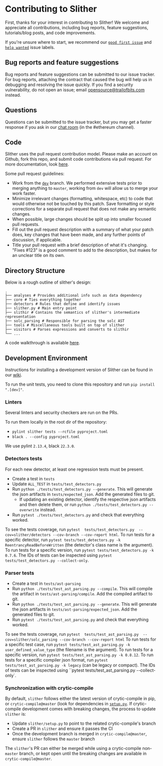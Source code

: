 # Contributing to Slither
First, thanks for your interest in contributing to Slither! We welcome and appreciate all contributions, including bug reports, feature suggestions, tutorials/blog posts, and code improvements.

If you're unsure where to start, we recommend our [`good first issue`](https://github.com/crytic/slither/issues?q=is%3Aissue+is%3Aopen+label%3A%22good+first+issue%22) and [`help wanted`](https://github.com/crytic/slither/issues?q=is%3Aissue+is%3Aopen+label%3A%22help+wanted%22) issue labels.

## Bug reports and feature suggestions
Bug reports and feature suggestions can be submitted to our issue tracker. For bug reports, attaching the contract that caused the bug will help us in debugging and resolving the issue quickly. If you find a security vulnerability, do not open an issue; email opensource@trailofbits.com instead.

## Questions
Questions can be submitted to the issue tracker, but you may get a faster response if you ask in our [chat room](https://empireslacking.herokuapp.com/) (in the #ethereum channel).

## Code
Slither uses the pull request contribution model. Please make an account on Github, fork this repo, and submit code contributions via pull request. For more documentation, look [here](https://guides.github.com/activities/forking/).

Some pull request guidelines:

- Work from the [`dev`](https://github.com/crytic/slither/tree/dev) branch. We performed extensive tests prior to merging anything to `master`, working from `dev` will allow us to merge your work faster.
- Minimize irrelevant changes (formatting, whitespace, etc) to code that would otherwise not be touched by this patch. Save formatting or style corrections for a separate pull request that does not make any semantic changes.
- When possible, large changes should be split up into smaller focused pull requests.
- Fill out the pull request description with a summary of what your patch does, key changes that have been made, and any further points of discussion, if applicable.
- Title your pull request with a brief description of what it's changing. "Fixes #123" is a good comment to add to the description, but makes for an unclear title on its own.

## Directory Structure

Below is a rough outline of slither's design:
```text
.
├── analyses # Provides additional info such as data dependency 
├── core # Ties everything together
├── detectors # Rules that define and identify issues 
├── slither.py # Main entry point
├── slithir # Contains the semantics of slither's intermediate representation
├── solc_parsing # Responsible for parsing the solc AST
├── tools # Miscellaneous tools built on top of slither
├── visitors # Parses expressions and converts to slithir
└── ...
```

A code walkthrough is available [here](https://www.youtube.com/watch?v=EUl3UlYSluU).

## Development Environment
Instructions for installing a development version of Slither can be found in our [wiki](https://github.com/crytic/slither/wiki/Developer-installation).

To run the unit tests, you need to clone this repository and run `pip install ".[dev]"`.

### Linters

Several linters and security checkers are run on the PRs.

To run them locally in the root dir of the repository:

- `pylint slither tests --rcfile pyproject.toml`
- `black . --config pyproject.toml`

We use pylint `2.13.4`, black `22.3.0`.

### Detectors tests

For each new detector, at least one regression tests must be present.

- Create a test in `tests`
- Update `ALL_TEST` in `tests/test_detectors.py`
- Run `python ./tests/test_detectors.py --generate`. This will generate the json artifacts in `tests/expected_json`. Add the generated files to git.
  - If updating an existing detector, identify the respective json artifacts and then delete them, or run `python ./tests/test_detectors.py --overwrite` instead.
- Run `pytest ./tests/test_detectors.py` and check that everything worked.

To see the tests coverage, run `pytest  tests/test_detectors.py  --cov=slither/detectors --cov-branch --cov-report html`.
To run tests for a specific detector, run `pytest tests/test_detectors.py -k ReentrancyReadBeforeWritten` (the detector's class name is the argument).
To run tests for a specific version, run `pytest tests/test_detectors.py -k 0.7.6`.
The IDs of tests can be inspected using `pytest tests/test_detectors.py --collect-only`.

### Parser tests
- Create a test in `tests/ast-parsing`
- Run `python ./tests/test_ast_parsing.py --compile`. This will compile the artifact in `tests/ast-parsing/compile`. Add the compiled artifact to git.
- Run `python ./tests/test_ast_parsing.py --generate`. This will generate the json artifacts in `tests/ast-parsing/expected_json`. Add the generated files to git.
- Run `pytest ./tests/test_ast_parsing.py` and check that everything worked.

To see the tests coverage, run `pytest  tests/test_ast_parsing.py  --cov=slither/solc_parsing --cov-branch --cov-report html`
To run tests for a specific test case, run `pytest tests/test_ast_parsing.py -k user_defined_value_type`  (the filename is the argument).
To run tests for a specific version, run `pytest tests/test_ast_parsing.py -k 0.8.12`.
To run tests for a specific compiler json format, run `pytest tests/test_ast_parsing.py -k legacy` (can be legacy or compact).
The IDs of tests can be inspected using ``pytest tests/test_ast_parsing.py --collect-only`.

### Synchronization with crytic-compile
By default, `slither` follows either the latest version of crytic-compile in pip, or `crytic-compile@master` (look for dependencies in [`setup.py`](./setup.py). If crytic-compile development comes with breaking changes, the process to update `slither` is:
- Update `slither/setup.py` to point to the related crytic-compile's branch
- Create a PR in `slither` and ensure it passes the CI
- Once the development branch is merged in `crytic-compile@master`, ensure `slither` follows the `master` branch

The `slither`'s PR can either be merged while using a crytic-compile non-`master` branch, or kept open until the breaking changes are available in `crytic-compile@master`.
